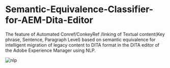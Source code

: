 # Semantic-Equivalence-Classifier-for-AEM-Dita-Editor
The feature of Automated Conref/ConkeyRef /linking of Textual content(Key phrase, Sentence, Paragraph Level) based on semantic equivalence for intelligent migration of legacy content to DITA format in the DITA editor of the Adobe Experience Manager using NLP.

![nlp](https://user-images.githubusercontent.com/13198518/143779716-189aadc2-0542-471e-8459-7bcfc213124d.png)
